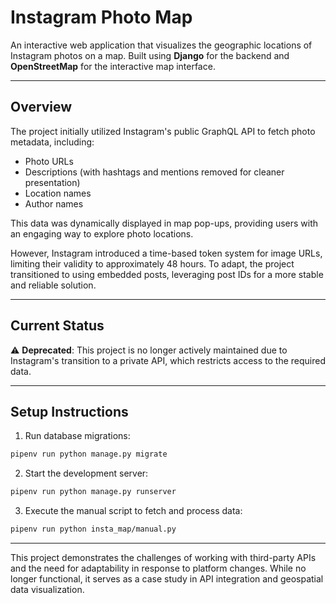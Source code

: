 # Instagram Photo Map

An interactive web application that visualizes the geographic locations of Instagram photos on a map. Built using **Django** for the backend and **OpenStreetMap** for the interactive map interface.

---

## Overview

The project initially utilized Instagram's public GraphQL API to fetch photo metadata, including:
- Photo URLs
- Descriptions (with hashtags and mentions removed for cleaner presentation)
- Location names
- Author names

This data was dynamically displayed in map pop-ups, providing users with an engaging way to explore photo locations.

However, Instagram introduced a time-based token system for image URLs, limiting their validity to approximately 48 hours. To adapt, the project transitioned to using embedded posts, leveraging post IDs for a more stable and reliable solution.

---

## Current Status

⚠️ **Deprecated**: This project is no longer actively maintained due to Instagram's transition to a private API, which restricts access to the required data.

---

## Setup Instructions

1. Run database migrations:
```bash
pipenv run python manage.py migrate
```
2. Start the development server:
```bash
pipenv run python manage.py runserver
```
3. Execute the manual script to fetch and process data:
```bash
pipenv run python insta_map/manual.py
```

---

This project demonstrates the challenges of working with third-party APIs and the need for adaptability in response to platform changes. While no longer functional, it serves as a case study in API integration and geospatial data visualization.
